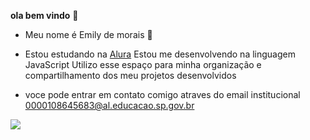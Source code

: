 **ola bem vindo** 🍒
- Meu nome é Emily de morais 🍩
  
- Estou estudando na [Alura](https://.alura.com.br)
Estou me desenvolvendo na linguagem JavaScript
Utilizo esse espaço para minha organização e compartilhamento dos meu projetos desenvolvidos

- voce pode entrar em contato comigo atraves do email institucional 0000108645683@al.educacao.sp.gov.br

![](https://media1.tenor.com/m/QcrcBpXx3qYAAAAC/boy-kid.gif)
